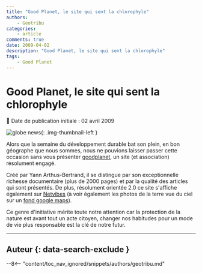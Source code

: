 ```yaml
---
title: "Good Planet, le site qui sent la chlorophyle"
authors:
    - Geotribu
categories:
    - article
comments: true
date: 2009-04-02
description: "Good Planet, le site qui sent la chlorophyle"
tags:
    - Good Planet
---
```


# Good Planet, le site qui sent la chlorophyle

:calendar: Date de publication initiale : 02 avril 2009

![globe news](https://cdn.geotribu.fr/img/internal/icons-rdp-news/world.png){: .img-thumbnail-left }

Alors que la semaine du développement durable bat son plein, en bon géographe que nous sommes, nous ne pouvions laisser passer cette occasion sans vous présenter [goodplanet](http://www.goodplanet.org/), un site (et association) résolument engagé.

Créé par Yann Arthus-Bertrand, il se distingue par son exceptionnelle richesse documentaire (plus de 2000 pages) et par la qualité des articles qui sont présentés. De plus, résolument orientée 2.0 ce site s'affiche également sur [Netvibes](http://www.netvibes.com/goodplanet) (à voir également les photos de la terre vue du ciel sur un [fond google maps](http://www.netvibes.com/goodplanet#Google_Maps)).

Ce genre d'initiative mérite toute notre attention car la protection de la nature est avant tout un acte citoyen, changer nos habitudes pour un mode de vie plus responsable est la clé de notre futur.

----

## Auteur {: data-search-exclude }

--8<-- "content/toc_nav_ignored/snippets/authors/geotribu.md"
